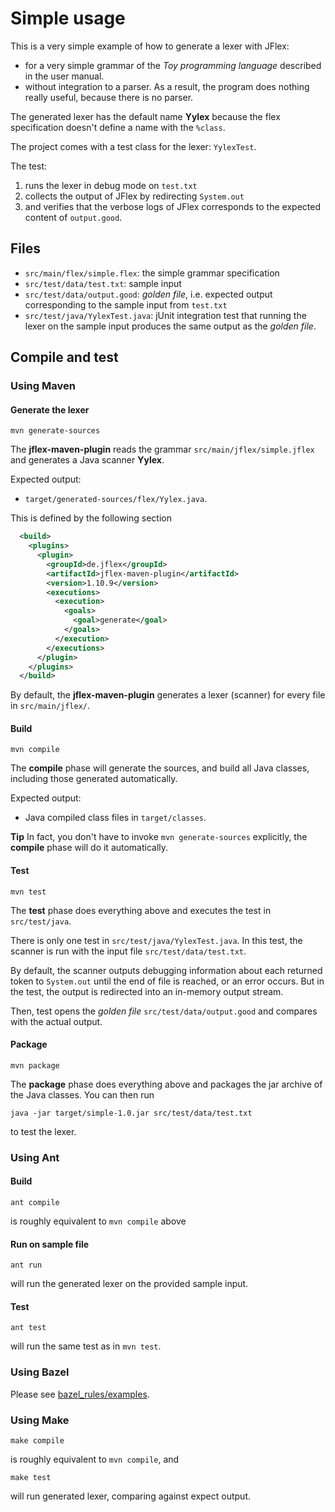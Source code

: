 <!--
  Copyright 2020, Gerwin Klein, Régis Décamps, Steve Rowe
  SPDX-License-Identifier: CC-BY-SA-4.0
-->

# Simple usage

This is a very simple example of how to generate a lexer with JFlex:

- for a very simple grammar of the _Toy programming language_
  described in the user manual.
- without integration to a parser. As a result, the program
  does nothing really useful, because there is no parser.

The generated lexer has the default name **Yylex** because the flex
specification doesn't define a name with the `%class`.

The project comes with a test class for the lexer: `YylexTest`.

The test:

1. runs the lexer in debug mode on `test.txt`
2. collects the output of JFlex by redirecting `System.out`
3. and verifies that the verbose logs of JFlex corresponds to
   the expected content of `output.good`.


## Files

* `src/main/flex/simple.flex`:
  the simple grammar specification
* `src/test/data/test.txt`:
  sample input
* `src/test/data/output.good`:
  _golden file_, i.e. expected output corresponding to the sample input from `test.txt`
* `src/test/java/YylexTest.java`:
   jUnit integration test that running the lexer on the sample input produces
   the same output as the _golden file_.


## Compile and test

### Using Maven

#### Generate the lexer

    mvn generate-sources

The **jflex-maven-plugin** reads the grammar `src/main/jflex/simple.jflex`
and generates a Java scanner **Yylex**.

Expected output:

* `target/generated-sources/flex/Yylex.java`.

This is defined by the following section

```xml
  <build>
    <plugins>
      <plugin>
        <groupId>de.jflex</groupId>
        <artifactId>jflex-maven-plugin</artifactId>
        <version>1.10.9</version>
        <executions>
          <execution>
            <goals>
              <goal>generate</goal>
            </goals>
          </execution>
        </executions>
      </plugin>
    </plugins>
  </build>
```

By default, the **jflex-maven-plugin** generates a lexer (scanner) for every
file in `src/main/jflex/`.

#### Build

    mvn compile

The **compile** phase will generate the sources, and build all Java classes,
including those generated automatically.

Expected output:

* Java compiled class files in `target/classes`.

**Tip** In fact, you don't have to invoke `mvn generate-sources` explicitly,
the **compile** phase will do it automatically.

#### Test

    mvn test

The **test** phase does everything above and executes the test in `src/test/java`.

There is only one test in `src/test/java/YylexTest.java`.
In this test, the scanner is run with the input file `src/test/data/test.txt`.

By default, the scanner outputs debugging information about each returned
token to `System.out` until the end of file is reached, or an error occurs.
But in the test, the output is redirected into an in-memory output stream.

Then, test opens the _golden file_ `src/test/data/output.good` and compares
with the actual output.


#### Package

    mvn package

The **package** phase does everything above and packages the jar archive of the Java classes. You can then run

    java -jar target/simple-1.0.jar src/test/data/test.txt

to test the lexer.

### Using Ant

#### Build

    ant compile

is roughly equivalent to `mvn compile` above

#### Run on sample file

    ant run

will run the generated lexer on the provided sample input.

#### Test

    ant test

will run the same test as in `mvn test`.

### Using Bazel

Please see [bazel_rules/examples](https://github.com/jflex-de/bazel_rules).


### Using Make

    make compile

is roughly equivalent to `mvn compile`, and

    make test

will run generated lexer, comparing against expect output.
